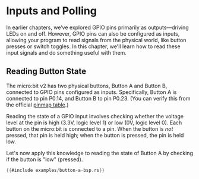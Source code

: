 # Inputs and Polling

In earlier chapters, we’ve explored GPIO pins primarily as outputs—driving LEDs on and off. However, GPIO pins can also be configured as inputs, allowing your program to read signals from the physical world, like button presses or switch toggles. In this chapter, we'll learn how to read these input signals and do something useful with them.

## Reading Button State

The micro:bit v2 has two physical buttons, Button A and Button B, connected to GPIO pins configured as inputs. Specifically, Button A is connected to pin P0.14, and Button B to pin P0.23. (You can verify this from the official [pinmap table].)

[pinmap table]: https://tech.microbit.org/hardware/schematic/#v2-pinmap

Reading the state of a GPIO input involves checking whether the voltage level at the pin is high (3.3V, logic level 1) or low (0V, logic level 0). Each button on the micro:bit is connected to a pin. When the button is *not* pressed, that pin is held high; when the button is pressed, the pin is held low.

Let's now apply this knowledge to reading the state of Button A by checking if the button is "low" (pressed).

```rust
{{#include examples/button-a-bsp.rs}}
```
